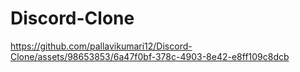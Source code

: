 # Discord-Clone


https://github.com/pallavikumari12/Discord-Clone/assets/98653853/6a47f0bf-378c-4903-8e42-e8ff109c8dcb
